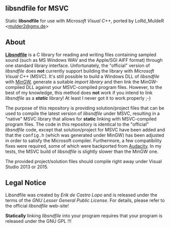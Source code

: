 libsndfile for MSVC
-------------------

Static **libsndfile** for use with *Microsoft Visual C++*, ported by LoRd_MuldeR &lt;<mulder2@gmx.de>&gt;

## About ##

[**Libsndfile**](http://www.mega-nerd.com/libsndfile/) is a C library for reading and writing files containing sampled sound (such as MS Windows WAV and the Apple/SGI AIFF format) through one standard library interface. Unfortunately, the "official" version of *libsndfile* does **not** currently support building the library with *Microsoft Visual C++* (MSVC). It's still possible to build a Windows DLL of *libsndfile* with [MinGW](http://mingw-w64.sourceforge.net/), generate a suitable *import library* and then link the MinGW-compiled DLL against your MSVC-compiled program files. However, to the best of my knowledge, this method does **not** work if you intend to link *libsndfile* as a ***static*** library! At least I never got it to work properly ;-)

The purpose of this repository is providing solution/project files that can be used to compile the latest version of *libsndfile* under MSVC, resulting in a "native" MSVC library that allows for **static** linking with MSVC-compiled program files. The code in this repository is identical to the "official" *libsndfile* code, except that solution/project for MSVC have been added and that the <tt>config.h</tt> (which was generated under MinGW) has been adjusted in order to satisfy the Microsoft compiler. Furthermore, a few compatibility fixes were required, some of which were backported from [Audacity](http://audacity.sourceforge.net/). In my tests, the MSVC build of *libsndfile* is slightly slower than the MinGW one.

The provided project/solution files should compile right away under Visual Studio 2013 or 2015.

## Legal Notice ##

Libsndfile was created by *Erik de Castro Lopo* and is released under the terms of the *GNU Lesser General Public License*. For details, please refer to the official *libsndfile* web-site!

**Statically** linking *libsndfile* into your program requires that your program is released under the GNU GPL !!!
